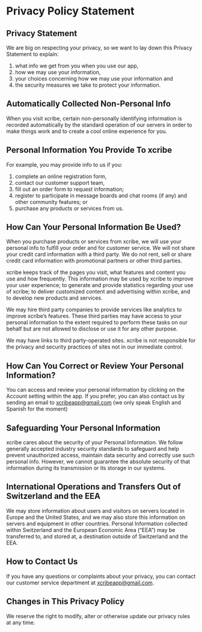 # Privacy Policy Statement

## Privacy Statement

We are big on respecting your privacy, so we want to lay down this Privacy Statement to explain:

1. what info we get from you when you use our app,
2. how we may use your information,
3. your choices concerning how we may use your information and
4. the security measures we take to protect your information.

## Automatically Collected Non-Personal Info

When you visit xcribe, certain non-personally identifying information is recorded automatically by the standard operation of our servers in order to make things work and to create a cool online experience for you.

## Personal Information You Provide To xcribe

For example, you may provide info to us if you:

1. complete an online registration form,
2. contact our customer support team,
3. fill out an order form to request information;
4. register to participate in message boards and chat rooms (if any) and other community features; or
5. purchase any products or services from us.

## How Can Your Personal Information Be Used?

When you purchase products or services from xcribe, we will use your personal info to fulfill your order and for customer service. We will not share your credit card information with a third party. We do not rent, sell or share credit card information with promotional partners or other third parties.

xcribe keeps track of the pages you visit, what features and content you use and how frequently. This information may be used by xcribe to improve your user experience; to generate and provide statistics regarding your use of xcribe; to deliver customized content and advertising within xcribe, and to develop new products and services.

We may hire third party companies to provide services like analytics to improve xcribe’s features. These third parties may have access to your personal information to the extent required to perform these tasks on our behalf but are not allowed to disclose or use it for any other purpose.

We may have links to third party-operated sites. xcribe is not responsible for the privacy and security practices of sites not in our immediate control.

## How Can You Correct or Review Your Personal Information?

You can access and review your personal information by clicking on the Account setting within the app. If you prefer, you can also contact us by sending an email to [xcribeapp@gmail.com](mailto:xcribeapp@gmail.com) (we only speak English and Spanish for the moment)

## Safeguarding Your Personal Information

xcribe cares about the security of your Personal Information. We follow generally accepted industry security standards to safeguard and help prevent unauthorized access, maintain data security and correctly use such personal info. However, we cannot guarantee the absolute security of that information during its transmission or its storage in our systems.

## International Operations and Transfers Out of Switzerland and the EEA

We may store information about users and visitors on servers located in Europe and the United States, and we may also store this information on servers and equipment in other countries. Personal Information collected within Switzerland and the European Economic Area (“EEA”) may be transferred to, and stored at, a destination outside of Switzerland and the EEA.

## How to Contact Us

If you have any questions or complaints about your privacy, you can contact our customer service department at [xcribeapp@gmail.com](mailto:xcribeapp@gmail.com).

## Changes in This Privacy Policy

We reserve the right to modify, alter or otherwise update our privacy rules at any time.

